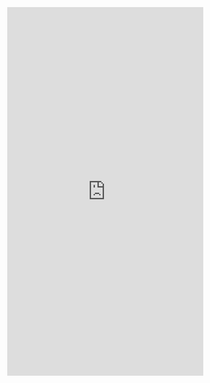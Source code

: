 <iframe  
height=850
width=90%
src="https://ks.wjx.top/vm/hOHtNYC.aspx"  
frameborder=0  
allowfullscreen>
</iframe>